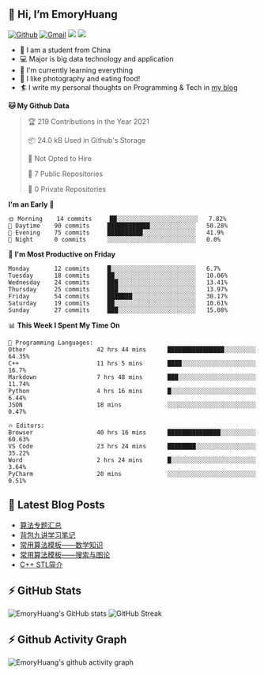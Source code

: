 ## 👋 Hi, I’m EmoryHuang
[![Github](https://img.shields.io/badge/-Github-000?style=flat&logo=Github&logoColor=white)](https://github.com/emoryhuang)
[![Gmail](https://img.shields.io/badge/-Gmail-c14438?style=flat&logo=Gmail&logoColor=white)](mailto:vunihbolvep@gmail.com)
![](https://komarev.com/ghpvc/?username=EmoryHuang)
![](https://img.shields.io/badge/build-passing-brightgreen)
- 🧐 I am a student from China
- 💻 Major is big data technology and application
- 🌱 I'm currently learning everything
- 👯 I like photography and eating food!
- 🏄‍ I write my personal thoughts on Programming & Tech in [my blog](emoryhuang.github.io)

<!--START_SECTION:waka-->
**🐱 My Github Data** 

> 🏆 219 Contributions in the Year 2021
 > 
> 📦 24.0 kB Used in Github's Storage 
 > 
> 🚫 Not Opted to Hire
 > 
> 📜 7 Public Repositories 
 > 
> 🔑 0 Private Repositories  
 > 
**I'm an Early 🐤** 

```text
🌞 Morning    14 commits     ██░░░░░░░░░░░░░░░░░░░░░░░   7.82% 
🌆 Daytime    90 commits     ████████████░░░░░░░░░░░░░   50.28% 
🌃 Evening    75 commits     ██████████░░░░░░░░░░░░░░░   41.9% 
🌙 Night      0 commits      ░░░░░░░░░░░░░░░░░░░░░░░░░   0.0%

```
📅 **I'm Most Productive on Friday** 

```text
Monday       12 commits     █░░░░░░░░░░░░░░░░░░░░░░░░   6.7% 
Tuesday      18 commits     ██░░░░░░░░░░░░░░░░░░░░░░░   10.06% 
Wednesday    24 commits     ███░░░░░░░░░░░░░░░░░░░░░░   13.41% 
Thursday     25 commits     ███░░░░░░░░░░░░░░░░░░░░░░   13.97% 
Friday       54 commits     ███████░░░░░░░░░░░░░░░░░░   30.17% 
Saturday     19 commits     ██░░░░░░░░░░░░░░░░░░░░░░░   10.61% 
Sunday       27 commits     ███░░░░░░░░░░░░░░░░░░░░░░   15.08%

```


📊 **This Week I Spent My Time On** 

```text
💬 Programming Languages: 
Other                    42 hrs 44 mins      ████████████████░░░░░░░░░   64.35% 
C++                      11 hrs 5 mins       ████░░░░░░░░░░░░░░░░░░░░░   16.7% 
Markdown                 7 hrs 48 mins       ███░░░░░░░░░░░░░░░░░░░░░░   11.74% 
Python                   4 hrs 16 mins       █░░░░░░░░░░░░░░░░░░░░░░░░   6.44% 
JSON                     18 mins             ░░░░░░░░░░░░░░░░░░░░░░░░░   0.47%

🔥 Editors: 
Browser                  40 hrs 16 mins      ███████████████░░░░░░░░░░   60.63% 
VS Code                  23 hrs 24 mins      ████████░░░░░░░░░░░░░░░░░   35.22% 
Word                     2 hrs 24 mins       █░░░░░░░░░░░░░░░░░░░░░░░░   3.64% 
PyCharm                  20 mins             ░░░░░░░░░░░░░░░░░░░░░░░░░   0.51%

```


<!--END_SECTION:waka-->

## 📕 Latest Blog Posts
<!-- STACKOVERFLOW:START -->
- [算法专题汇总](https://emoryhuang.cn/blog/1603169503.html)
- [背包九讲学习笔记](https://emoryhuang.cn/blog/381047778.html)
- [常用算法模板——数学知识](https://emoryhuang.cn/blog/1328337473.html)
- [常用算法模板——搜索与图论](https://emoryhuang.cn/blog/4096131275.html)
- [C++ STL简介](https://emoryhuang.cn/blog/1876408705.html)
<!-- STACKOVERFLOW:END -->

## ⚡ GitHub Stats
![EmoryHuang's GitHub stats](https://github-readme-stats.vercel.app/api?username=EmoryHuang&show_icons=true&theme=tokyonight)
![GitHub Streak](https://github-readme-streak-stats.herokuapp.com/?user=EmoryHuang&theme=tokyonight)


## ⚡ Github Activity Graph
![EmoryHuang's github activity graph](https://activity-graph.herokuapp.com/graph?username=EmoryHuang&theme=dracula)

<!---
EmoryHuang/EmoryHuang is a ✨ special ✨ repository because its `README.md` (this file) appears on your GitHub profile.
You can click the Preview link to take a look at your changes.
--->


